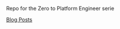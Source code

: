 Repo for the Zero to Platform Engineer serie 

[Blog Posts](https://parraletz.space/tags/platform-engineering/)
